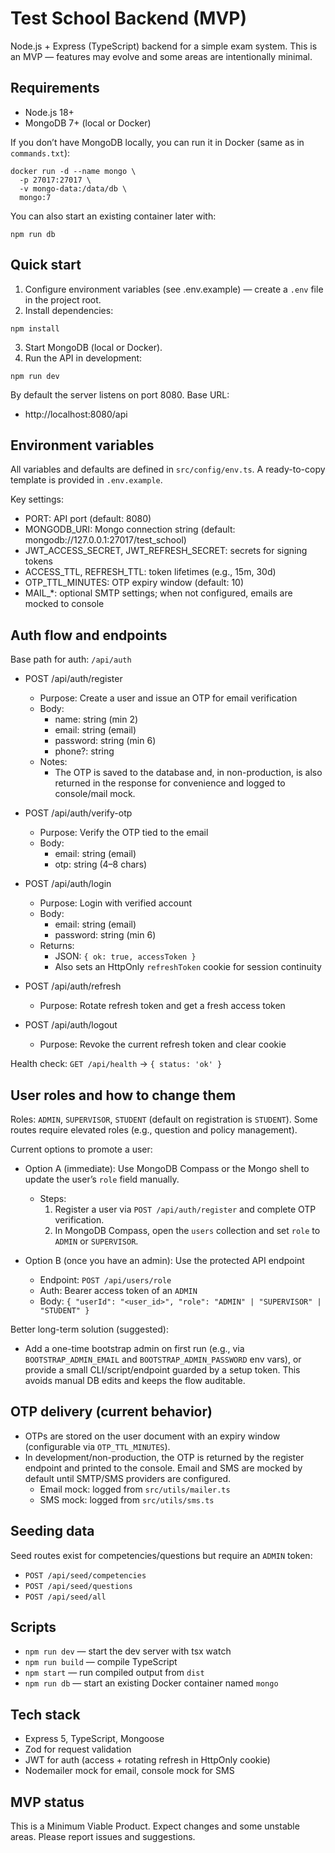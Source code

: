 # Test School Backend (MVP)

Node.js + Express (TypeScript) backend for a simple exam system. This is an MVP — features may evolve and some areas are intentionally minimal.

## Requirements

- Node.js 18+
- MongoDB 7+ (local or Docker)

If you don’t have MongoDB locally, you can run it in Docker (same as in `commands.txt`):

```
docker run -d --name mongo \
  -p 27017:27017 \
  -v mongo-data:/data/db \
  mongo:7
```

You can also start an existing container later with:

```
npm run db
```

## Quick start

1) Configure environment variables (see .env.example) — create a `.env` file in the project root.
2) Install dependencies:

```
npm install
```

3) Start MongoDB (local or Docker).
4) Run the API in development:

```
npm run dev
```

By default the server listens on port 8080. Base URL:

- http://localhost:8080/api

## Environment variables

All variables and defaults are defined in `src/config/env.ts`. A ready-to-copy template is provided in `.env.example`.

Key settings:

- PORT: API port (default: 8080)
- MONGODB_URI: Mongo connection string (default: mongodb://127.0.0.1:27017/test_school)
- JWT_ACCESS_SECRET, JWT_REFRESH_SECRET: secrets for signing tokens
- ACCESS_TTL, REFRESH_TTL: token lifetimes (e.g., 15m, 30d)
- OTP_TTL_MINUTES: OTP expiry window (default: 10)
- MAIL_*: optional SMTP settings; when not configured, emails are mocked to console

## Auth flow and endpoints

Base path for auth: `/api/auth`

- POST /api/auth/register
  - Purpose: Create a user and issue an OTP for email verification
  - Body:
    - name: string (min 2)
    - email: string (email)
    - password: string (min 6)
    - phone?: string
  - Notes:
    - The OTP is saved to the database and, in non-production, is also returned in the response for convenience and logged to console/mail mock.

- POST /api/auth/verify-otp
  - Purpose: Verify the OTP tied to the email
  - Body:
    - email: string (email)
    - otp: string (4–8 chars)

- POST /api/auth/login
  - Purpose: Login with verified account
  - Body:
    - email: string (email)
    - password: string (min 6)
  - Returns:
    - JSON: `{ ok: true, accessToken }`
    - Also sets an HttpOnly `refreshToken` cookie for session continuity

- POST /api/auth/refresh
  - Purpose: Rotate refresh token and get a fresh access token

- POST /api/auth/logout
  - Purpose: Revoke the current refresh token and clear cookie

Health check: `GET /api/health` → `{ status: 'ok' }`

## User roles and how to change them

Roles: `ADMIN`, `SUPERVISOR`, `STUDENT` (default on registration is `STUDENT`). Some routes require elevated roles (e.g., question and policy management).

Current options to promote a user:

- Option A (immediate): Use MongoDB Compass or the Mongo shell to update the user’s `role` field manually.
  - Steps:
    1. Register a user via `POST /api/auth/register` and complete OTP verification.
    2. In MongoDB Compass, open the `users` collection and set `role` to `ADMIN` or `SUPERVISOR`.

- Option B (once you have an admin): Use the protected API endpoint
  - Endpoint: `POST /api/users/role`
  - Auth: Bearer access token of an `ADMIN`
  - Body: `{ "userId": "<user_id>", "role": "ADMIN" | "SUPERVISOR" | "STUDENT" }`

Better long-term solution (suggested):

- Add a one-time bootstrap admin on first run (e.g., via `BOOTSTRAP_ADMIN_EMAIL` and `BOOTSTRAP_ADMIN_PASSWORD` env vars), or provide a small CLI/script/endpoint guarded by a setup token. This avoids manual DB edits and keeps the flow auditable.

## OTP delivery (current behavior)

- OTPs are stored on the user document with an expiry window (configurable via `OTP_TTL_MINUTES`).
- In development/non-production, the OTP is returned by the register endpoint and printed to the console. Email and SMS are mocked by default until SMTP/SMS providers are configured.
  - Email mock: logged from `src/utils/mailer.ts`
  - SMS mock: logged from `src/utils/sms.ts`

## Seeding data

Seed routes exist for competencies/questions but require an `ADMIN` token:

- `POST /api/seed/competencies`
- `POST /api/seed/questions`
- `POST /api/seed/all`

## Scripts

- `npm run dev` — start the dev server with tsx watch
- `npm run build` — compile TypeScript
- `npm start` — run compiled output from `dist`
- `npm run db` — start an existing Docker container named `mongo`

## Tech stack

- Express 5, TypeScript, Mongoose
- Zod for request validation
- JWT for auth (access + rotating refresh in HttpOnly cookie)
- Nodemailer mock for email, console mock for SMS

## MVP status

This is a Minimum Viable Product. Expect changes and some unstable areas. Please report issues and suggestions.
